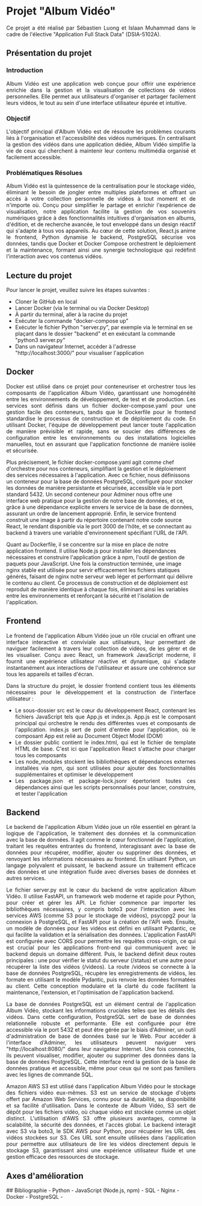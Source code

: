 # Projet "Album Vidéo"
<div align="justify">
 Ce projet a été réalisé par Sébastien Luong et Islaan Muhammad dans le cadre de l'élective "Application Full Stack Data" (DSIA-5102A).
 </div>

## Présentation du projet

### Introduction
<div align="justify">
Album Vidéo est une application web conçue pour offrir une expérience enrichie dans la gestion et la visualisation de collections de vidéos personnelles. Elle permet aux utilisateurs d'organiser et partager facilement leurs vidéos, le tout au sein d'une interface utilisateur épurée et intuitive.
</div>

### Objectif
<div align="justify">
L'objectif principal d'Album Vidéo est de résoudre les problèmes courants liés à l'organisation et l'accessibilité des vidéos numériques. En centralisant la gestion des vidéos dans une application dédiée, Album Vidéo simplifie la vie de ceux qui cherchent à maintenir leur contenu multimédia organisé et facilement accessible.
</div>

### Problématiques Résolues
<div align="justify">
Album Vidéo est la quintessence de la centralisation pour le stockage vidéo, éliminant le besoin de jongler entre multiples plateformes et offrant un accès à votre collection personnelle de vidéos à tout moment et de n'importe où. Conçu pour simplifier le partage et enrichir l'expérience de visualisation, notre application facilite la gestion de vos souvenirs numériques grâce à des fonctionnalités intuitives d'organisation en albums, d'édition, et de recherche avancée, le tout enveloppé dans un design réactif qui s'adapte à tous vos appareils. Au cœur de cette solution, React.js anime le frontend, Python dynamise le backend, PostgreSQL sécurise vos données, tandis que Docker et Docker Compose orchestrent le déploiement et la maintenance, formant ainsi une synergie technologique qui redéfinit l'interaction avec vos contenus vidéos.
</div>

## Lecture du projet
Pour lancer le projet, veuillez suivre les étapes suivantes :
- Cloner le GitHub en local
- Lancer Docker (via le terminal ou via Docker Desktop)
- À partir du terminal, aller à la racine du projet
- Exécuter la commande "docker-compose up"
- Exécuter le fichier Python "server.py", par exemple via le terminal en se plaçant dans le dossier "backend" et en exécutant la commande "python3 server.py"
- Dans un navigateur Internet, accéder à l'adresse "http://localhost:3000/" pour visualiser l'application

## Docker
<div align="justify">
Docker est utilisé dans ce projet pour conteneuriser et orchestrer tous les composants de l'application Album Vidéo, garantissant une homogénéité entre les environnements de développement, de test et de production. Les services sont définis dans un fichier docker-compose.yaml pour une gestion facile des conteneurs, tandis que le Dockerfile pour le frontend standardise le processus de construction et de déploiement du code. En utilisant Docker, l'équipe de développement peut lancer toute l'application de manière prévisible et rapide, sans se soucier des différences de configuration entre les environnements ou des installations logicielles manuelles, tout en assurant que l'application fonctionne de manière isolée et sécurisée.
</div>

Plus précisement, le fichier docker-compose.yaml agit comme chef d'orchestre pour nos conteneurs, simplifiant la gestion et le déploiement des services nécessaires à l'application. Avec ce fichier, nous définissons un conteneur pour la base de données PostgreSQL, configuré pour stocker les données de manière persistante et sécurisée, accessible via le port standard 5432. Un second conteneur pour Adminer nous offre une interface web pratique pour la gestion de notre base de données, et ce, grâce à une dépendance explicite envers le service de la base de données, assurant un ordre de lancement approprié. Enfin, le service frontend construit une image à partir du répertoire contenant notre code source React, le rendant disponible via le port 3000 de l'hôte, et se connectant au backend à travers une variable d'environnement spécifiant l'URL de l'API.

Quant au Dockerfile, il se concentre sur la mise en place de notre application frontend. Il utilise Node.js pour installer les dépendances nécessaires et construire l'application grâce à npm, l'outil de gestion de paquets pour JavaScript. Une fois la construction terminée, une image nginx stable est utilisée pour servir efficacement les fichiers statiques générés, faisant de nginx notre serveur web léger et performant qui délivre le contenu au client. Ce processus de construction et de déploiement est reproduit de manière identique à chaque fois, éliminant ainsi les variables entre les environnements et renforçant la sécurité et l'isolation de l'application.
</div>

## Frontend
<div align="justify">
Le frontend de l'application Album Vidéo joue un rôle crucial en offrant une interface interactive et conviviale aux utilisateurs, leur permettant de naviguer facilement à travers leur collection de vidéos, de les gérer et de les visualiser. Conçu avec React, un framework JavaScript moderne, il fournit une expérience utilisateur réactive et dynamique, qui s'adapte instantanément aux interactions de l'utilisateur et assure une cohérence sur tous les appareils et tailles d'écran.

Dans la structure du projet, le dossier frontend contient tous les éléments nécessaires pour le développement et la construction de l'interface utilisateur :

- Le sous-dossier src est le cœur du développement React, contenant les fichiers JavaScript tels que App.js et index.js. App.js est le composant principal qui orchestre le rendu des différentes vues et composants de l'application. index.js sert de point d'entrée pour l'application, où le composant App est relié au Document Object Model (DOM)
- Le dossier public contient le index.html, qui est le fichier de template HTML de base. C'est ici que l'application React s'attache pour charger tous les composants
- Les node_modules stockent les bibliothèques et dépendances externes installées via npm, qui sont utilisées pour ajouter des fonctionnalités supplémentaires et optimiser le développement
- Les package.json et package-lock.jsonr épertorient toutes ces dépendances ainsi que les scripts personnalisés pour lancer, construire, et tester l'application
</div>

## Backend
<div align="justify">
Le backend de l'application Album Vidéo joue un rôle essentiel en gérant la logique de l'application, le traitement des données et la communication avec la base de données. Il agit comme le cœur fonctionnel de l'application, traitant les requêtes entrantes du frontend, interagissant avec la base de données pour récupérer, modifier, ajouter ou supprimer des données, et renvoyant les informations nécessaires au frontend. En utilisant Python, un langage polyvalent et puissant, le backend assure un traitement efficace des données et une intégration fluide avec diverses bases de données et autres services.



Le fichier server.py est le cœur du backend de votre application Album Vidéo. Il utilise FastAPI, un framework web moderne et rapide pour Python, pour créer et gérer les API. Le fichier commence par importer les bibliothèques nécessaires, y compris boto3 pour l'interaction avec les services AWS (comme S3 pour le stockage de vidéos), psycopg2 pour la connexion à PostgreSQL, et FastAPI pour la création de l'API web. Ensuite, un modèle de données pour les vidéos est défini en utilisant Pydantic, ce qui facilite la validation et la sérialisation des données. L'application FastAPI est configurée avec CORS pour permettre les requêtes cross-origin, ce qui est crucial pour les applications front-end qui communiquent avec le backend depuis un domaine différent. Puis, le backend définit deux routes principales : une pour vérifier le statut du serveur (/status) et une autre pour récupérer la liste des vidéos (/videos). La route /videos se connecte à la base de données PostgreSQL, récupère les enregistrements de vidéos, les formate en utilisant le modèle Pydantic, puis renvoie les données formatées au client. Cette conception modulaire et la clarté du code facilitent la maintenance, l'extension, et l'optimisation de l'application backend.


La base de données PostgreSQL est un élément central de l'application Album Vidéo, stockant les informations cruciales telles que les détails des vidéos. Dans cette configuration, PostgreSQL sert de base de données relationnelle robuste et performante. Elle est configurée pour être accessible via le port 5432 et peut être gérée par le biais d'Adminer, un outil d'administration de base de données basé sur le Web. Pour accéder à l'interface d'Adminer, les utilisateurs peuvent naviguer vers "http://localhost:8080/" dans leur navigateur Internet. Une fois connectés, ils peuvent visualiser, modifier, ajouter ou supprimer des données dans la base de données PostgreSQL. Cette interface rend la gestion de la base de données pratique et accessible, même pour ceux qui ne sont pas familiers avec les lignes de commande SQL.


Amazon AWS S3 est utilisé dans l'application Album Vidéo pour le stockage des fichiers vidéo eux-mêmes. S3 est un service de stockage d'objets offert par Amazon Web Services, connu pour sa durabilité, sa disponibilité et sa facilité d'utilisation. Dans le contexte de Album Vidéo, S3 sert de dépôt pour les fichiers vidéo, où chaque vidéo est stockée comme un objet distinct. L'utilisation d'AWS S3 offre plusieurs avantages, comme la scalabilité, la sécurité des données, et l'accès global. Le backend interagit avec S3 via boto3, le SDK AWS pour Python, pour récupérer les URL des vidéos stockées sur S3. Ces URL sont ensuite utilisées dans l'application pour permettre aux utilisateurs de lire les vidéos directement depuis le stockage S3, garantissant ainsi une expérience utilisateur fluide et une gestion efficace des ressources de stockage.
</div>

## Axes d'amélioration
<div align="justify">
</div>
## Bibliographie
- Python
- JavaScript (Node.js, npm)
- SQL
- Nginx
- Docker
- PostgreSQL
- 

